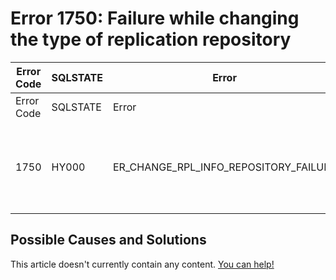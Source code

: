 
# Error 1750: Failure while changing the type of replication repository


| Error Code | SQLSTATE | Error | Description |
| --- | --- | --- | --- |
| Error Code | SQLSTATE | Error | Description |
| 1750 | HY000 | ER_CHANGE_RPL_INFO_REPOSITORY_FAILURE | Failure while changing the type of replication repository: %s. |




## Possible Causes and Solutions


This article doesn't currently contain any content. [You can help!](/en/writing-and-editing-knowledge-base-articles/)

